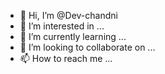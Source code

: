 - 👋 Hi, I’m @Dev-chandni
- 👀 I’m interested in ...
- 🌱 I’m currently learning ...
- 💞️ I’m looking to collaborate on ...
- 📫 How to reach me ...

<!---
Dev-chandni/Dev-chandni is a ✨ special ✨ repository because its `README.md` (this file) appears on your GitHub profile.
You can click the Preview link to take a look at your changes.
--->
